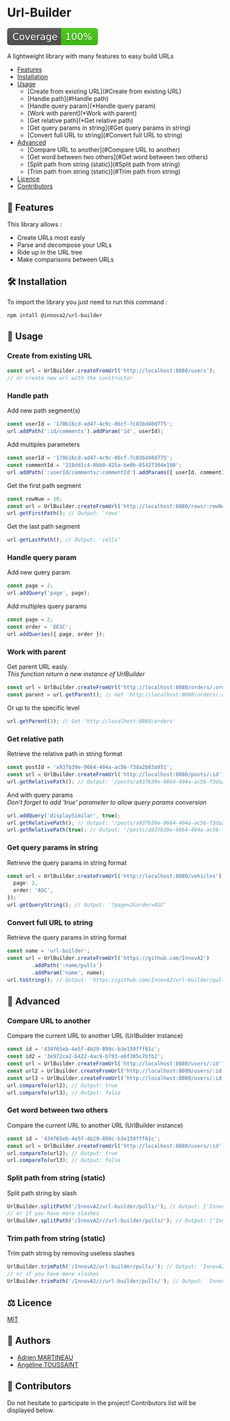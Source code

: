 # Url-Builder
![Coverage](coverage/badge.svg)

A lightweight library with many features to easy build URLs

- [Features](#Features)
- [Installation](#Installation)
- [Usage](#Usage)
  - [Create from existing URL](#Create from existing URL)
  - [Handle path](#Handle path)
  - [Handle query param](*Handle query param)
  - [Work with parent](*Work with parent)
  - [Get relative path](*Get relative path)
  - [Get query params in string](#Get query params in string)
  - [Convert full URL to string](#Convert full URL to string)
- [Advanced](#Advanced)
  - [Compare URL to another](#Compare URL to another)
  - [Get word between two others](#Get word between two others)
  - [Split path from string (static)](#Split path from string)
  - [Trim path from string (static)](#Trim path from string)
- [Licence](#Licence)
- [Contributors](#Contributors)

## :bookmark_tabs: Features
This library allows :
- Create URLs most easly
- Parse and decompose your URLs
- Ride up in the URL tree
- Make comparisons between URLs

## :hammer_and_wrench: Installation
To import the library you just need to run this command :
```shell
npm intall @innova2/url-builder
```

## :memo: Usage
### Create from existing URL
```ts
const url = UrlBuilder.createFromUrl('http://localhost:8080/users');
// or create new url with the constructor
```

### Handle path
Add new path segment(s)
```ts
const userId = '170b16cd-ad47-4c9c-86cf-7c83bd40d775';
url.addPath(':id/comments').addParam('id', userId);
```
Add multiples parameters
```ts
const userId = '170b16cd-ad47-4c9c-86cf-7c83bd40d775';
const commentId = '218dd1c4-0bb0-425a-be0b-85427304e100';
url.addPath(':userId/comments/:commentId').addParams({ userId, commentId });
```
Get the first path segment
```ts
const rowNum = 10;
const url = UrlBuilder.createFromUrl('http://localhost:8080/rows/:rowNum/cells').addParam('rowNum', rowNum);
url.getFirstPath(); // Output: 'rows'
```
Get the last path segment
```ts
url.getLastPath(); // Output: 'cells'
```

### Handle query param
Add new query param
```ts
const page = 2;
url.addQuery('page', page);
```
Add multiples query params
```ts
const page = 2;
const order = 'DESC';
url.addQueries({ page, order });
```

### Work with parent
Get parent URL easly.<br>
*This function return a new instance of UrlBuilder*
```ts
const url = UrlBuilder.createFromUrl('http://localhost:8080/orders/:orderId/products/:productId');
const parent = url.getParent(); // Get 'http://localhost:8080/orders/:orderId/products'
```
Or up to the specific level
```ts
url.getParent(3); // Get 'http://localhost:8080/orders'
```

### Get relative path
Retrieve the relative path in string format
```ts
const postId = 'a937b39e-9664-404a-ac56-f3da2b83a951';
const url = UrlBuilder.createFromUrl('http://localhost:8080/posts/:id').addParam('id', postId);
url.getRelativePath(); // Output: '/posts/a937b39e-9664-404a-ac56-f3da2b83a951'
```
And with query params<br>
*Don't forget to add 'true' parameter to allow query params conversion*
```ts
url.addQuery('displaySimilar', true);
url.getRelativePath(); // Output: '/posts/a937b39e-9664-404a-ac56-f3da2b83a951'
url.getRelativePath(true); // Output: '/posts/a937b39e-9664-404a-ac56-f3da2b83a951?displaySimilar=true'
```

### Get query params in string
Retrieve the query params in string format
```ts
const url = UrlBuilder.createFromUrl('http://localhost:8080/vehicles').addQueries({
  page: 2,
  order: 'ASC',
});
url.getQueryString(); // Output: '?page=2&order=ASC'
```

### Convert full URL to string
Retrieve the query params in string format
```ts
const name = 'url-builder';
const url = UrlBuilder.createFromUrl('https://github.com/InnovA2')
        .addPath(':name/pulls')
        .addParam('name', name);
url.toString(); // Output: 'https://github.com/InnovA2/url-builder/pulls'
```

## :memo: Advanced
### Compare URL to another
Compare the current URL to another URL (UrlBuilder instance)
```ts
const id = '434f65eb-4e5f-4b29-899c-b3e159fff61c';
const id2 = '3e972ca2-b422-4ac9-b793-e6f305c7bfb2';
const url = UrlBuilder.createFromUrl('http://localhost:8080/users/:id').addParam('id', id);
const url2 = UrlBuilder.createFromUrl('http://localhost:8080/users/:id').addParam('id', id);
const url3 = UrlBuilder.createFromUrl('http://localhost:8080/users/:id').addParam('id', id2);
url.compareTo(url2); // Output: true
url.compareTo(url3); // Output: false
```

### Get word between two others
Compare the current URL to another URL (UrlBuilder instance)
```ts
const id = '434f65eb-4e5f-4b29-899c-b3e159fff61c';
const url = UrlBuilder.createFromUrl('http://localhost:8080/users/:id').addParam('id', id);
url.compareTo(url2); // Output: true
url.compareTo(url3); // Output: false
```

### Split path from string (static)
Split path string by slash
```ts
UrlBuilder.splitPath('/InnovA2/url-builder/pulls/'); // Output: ['InnovA2', 'url-builder', 'pulls']
// or if you have more slashes
UrlBuilder.splitPath('/InnovA2///url-builder/pulls/'); // Output: ['InnovA2', 'url-builder', 'pulls']
```

### Trim path from string (static)
Trim path string by removing useless slashes
```ts
UrlBuilder.trimPath('/InnovA2/url-builder/pulls/'); // Output: 'InnovA2/url-builder/pulls'
// or if you have more slashes
UrlBuilder.trimPath('/InnovA2///url-builder/pulls/'); // Output: 'InnovA2/url-builder/pulls'
```
    
## :balance_scale: Licence
[MIT](LICENSE)

## :busts_in_silhouette: Authors
- [Adrien MARTINEAU](https://github.com/WaZeR-Adrien)
- [Angéline TOUSSAINT](https://github.com/AngelineToussaint)

## :handshake: Contributors
Do not hesitate to participate in the project!
Contributors list will be displayed below.
